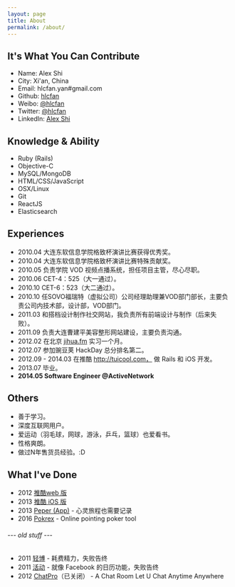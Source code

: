 ```yaml
---
layout: page
title: About
permalink: /about/
---
```


It's What You Can Contribute
--------------------

+ Name: Alex Shi
+ City: Xi'an, China
+ Email: hlcfan.yan#gmail.com
+ Github: [hlcfan](https://github.com/hlcfan)
+ Weibo: [@hlcfan](http://weibo.com/hlcfan)
+ Twitter: [@hlcfan](http://twitter.com/hlcfan)
+ LinkedIn: [Alex Shi](https://www.linkedin.com/in/hlcfan/)

Knowledge & Ability
--------------------
+ Ruby (Rails)
+ Objective-C
+ MySQL/MongoDB
+ HTML/CSS/JavaScript
+ OSX/Linux
+ Git
+ ReactJS
+ Elasticsearch

Experiences
--------------------
+ 2010.04 大连东软信息学院格致杯演讲比赛获得优秀奖。
+ 2010.04 大连东软信息学院格致杯演讲比赛特殊贡献奖。
+ 2010.05 负责学院 VOD 视频点播系统，担任项目主管，尽心尽职。
+ 2010.06 CET-4：525（大一通过）。
+ 2010.10 CET-6：523（大二通过）。
+ 2010.10 任SOVO福瑞特（虚拟公司）公司经理助理兼VOD部门部长，主要负责公司内技术部，设计部，VOD部门。
+ 2011.03 和搭档设计制作社交网站，我负责所有前端设计与制作（后来失败）。
+ 2011.09 负责大连曹建平美容整形网站建设，主要负责沟通。
+ 2012.02 在北京 [jihua.fm](http://jihua.fm/) 实习一个月。
+ 2012.07 参加豌豆荚 HackDay 总分排名第二。
+ 2012.09 - 2014.03 在推酷 http://tuicool.com， 做 Rails 和 iOS 开发。
+ 2013.07 毕业。
+ **2014.05 Software Engineer @ActiveNetwork**

Others
--------------------
+ 善于学习。
+ 深度互联网用户。
+ 爱运动（羽毛球，网球，游泳，乒乓，篮球）也爱看书。
+ 性格爽朗。
+ 做过N年售货员经验。:D

What I've Done
--------------------
+ 2012 [推酷web 版](http://www.tuicool.com/)
+ 2013 [推酷 iOS 版](https://itunes.apple.com/us/app/tui-ku/id665799724?ls=1&mt=8)
+ 2013 [Peper (App)](https://itunes.apple.com/us/app/peper/id786444025?ls=1&mt=8) - 心灵旅程也需要记录
+ 2016 [Pokrex](https://pokrex.com) - Online pointing poker tool

###### --- old stuff ---

+ 2011 [轻博](http://www.douban.com/photos/album/61691975/) - 耗费精力，失败告终
+ 2011 [活动](http://www.douban.com/photos/album/61692737/) - 就像 Facebook 的日历功能，失败告终
+ 2012 [ChatPro](https://github.com/hlcfan/chatpro)（已关闭） - A Chat Room Let U Chat Anytime Anywhere